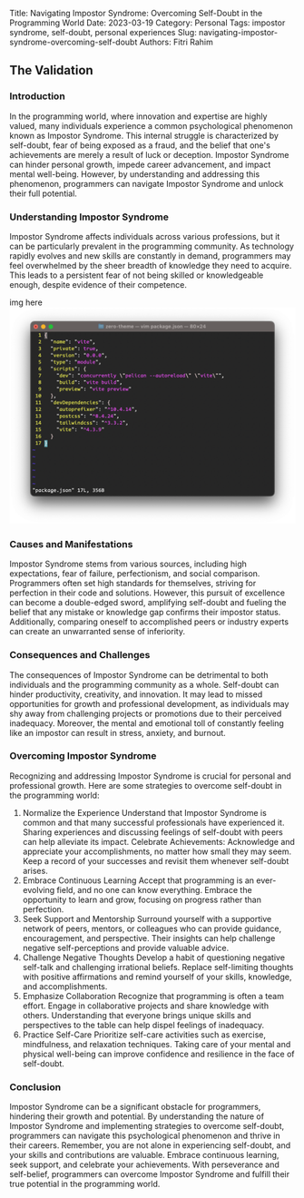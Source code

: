 Title: Navigating Impostor Syndrome: Overcoming Self-Doubt in the Programming World
Date: 2023-03-19
Category: Personal
Tags: impostor syndrome, self-doubt, personal experiences
Slug: navigating-impostor-syndrome-overcoming-self-doubt
Authors: Fitri Rahim

## The Validation

### Introduction
In the programming world, where innovation and expertise are highly valued, many individuals experience a common psychological phenomenon known as Impostor Syndrome. This internal struggle is characterized by self-doubt, fear of being exposed as a fraud, and the belief that one's achievements are merely a result of luck or deception. Impostor Syndrome can hinder personal growth, impede career advancement, and impact mental well-being. However, by understanding and addressing this phenomenon, programmers can navigate Impostor Syndrome and unlock their full potential.

### Understanding Impostor Syndrome
Impostor Syndrome affects individuals across various professions, but it can be particularly prevalent in the programming community. As technology rapidly evolves and new skills are constantly in demand, programmers may feel overwhelmed by the sheer breadth of knowledge they need to acquire. This leads to a persistent fear of not being skilled or knowledgeable enough, despite evidence of their competence.

img here
![test](./images/test.png)

### Causes and Manifestations
Impostor Syndrome stems from various sources, including high expectations, fear of failure, perfectionism, and social comparison. Programmers often set high standards for themselves, striving for perfection in their code and solutions. However, this pursuit of excellence can become a double-edged sword, amplifying self-doubt and fueling the belief that any mistake or knowledge gap confirms their impostor status. Additionally, comparing oneself to accomplished peers or industry experts can create an unwarranted sense of inferiority.

### Consequences and Challenges
The consequences of Impostor Syndrome can be detrimental to both individuals and the programming community as a whole. Self-doubt can hinder productivity, creativity, and innovation. It may lead to missed opportunities for growth and professional development, as individuals may shy away from challenging projects or promotions due to their perceived inadequacy. Moreover, the mental and emotional toll of constantly feeling like an impostor can result in stress, anxiety, and burnout.

### Overcoming Impostor Syndrome
Recognizing and addressing Impostor Syndrome is crucial for personal and professional growth. Here are some strategies to overcome self-doubt in the programming world:

1. Normalize the Experience Understand that Impostor Syndrome is common and that many successful professionals have experienced it. Sharing experiences and discussing feelings of self-doubt with peers can help alleviate its impact.
Celebrate Achievements: Acknowledge and appreciate your accomplishments, no matter how small they may seem. Keep a record of your successes and revisit them whenever self-doubt arises.
2. Embrace Continuous Learning Accept that programming is an ever-evolving field, and no one can know everything. Embrace the opportunity to learn and grow, focusing on progress rather than perfection.
3. Seek Support and Mentorship Surround yourself with a supportive network of peers, mentors, or colleagues who can provide guidance, encouragement, and perspective. Their insights can help challenge negative self-perceptions and provide valuable advice.
4. Challenge Negative Thoughts Develop a habit of questioning negative self-talk and challenging irrational beliefs. Replace self-limiting thoughts with positive affirmations and remind yourself of your skills, knowledge, and accomplishments.
5. Emphasize Collaboration Recognize that programming is often a team effort. Engage in collaborative projects and share knowledge with others. Understanding that everyone brings unique skills and perspectives to the table can help dispel feelings of inadequacy.
6. Practice Self-Care Prioritize self-care activities such as exercise, mindfulness, and relaxation techniques. Taking care of your mental and physical well-being can improve confidence and resilience in the face of self-doubt.

### Conclusion
Impostor Syndrome can be a significant obstacle for programmers, hindering their growth and potential. By understanding the nature of Impostor Syndrome and implementing strategies to overcome self-doubt, programmers can navigate this psychological phenomenon and thrive in their careers. Remember, you are not alone in experiencing self-doubt, and your skills and contributions are valuable. Embrace continuous learning, seek support, and celebrate your achievements. With perseverance and self-belief, programmers can overcome Impostor Syndrome and fulfill their true potential in the programming world.



